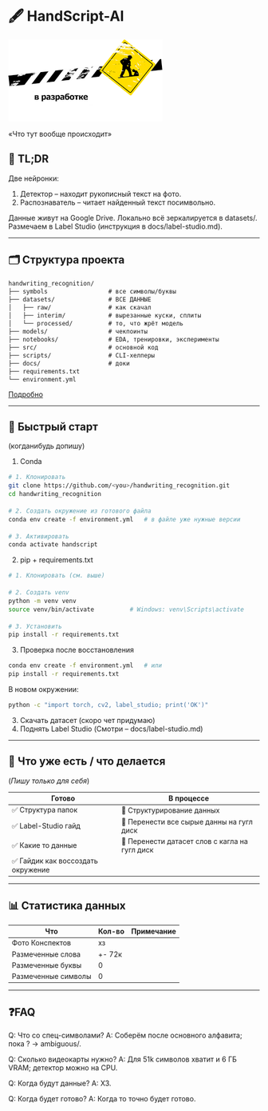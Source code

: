# 🖋️ HandScript-AI

![schema](docs\assets\images.png)


«Что тут вообще происходит»
## 📌 TL;DR
Две нейронки:
1. Детектор – находит рукописный текст на фото.
2. Распознаватель – читает найденный текст посимвольно.

Данные живут на Google Drive.
Локально всё зеркалируется в datasets/.
Размечаем в Label Studio (инструкция в docs/label-studio.md).
___

## 🗂️ Структура проекта
```
handwriting_recognition/
├── symbols                 # все символы/буквы
├── datasets/               # ВСЕ ДАННЫЕ
│   ├── raw/                # как скачал
│   ├── interim/            # вырезанные куски, сплиты
│   └── processed/          # то, что жрёт модель
├── models/                 # чекпоинты
├── notebooks/              # EDA, тренировки, эксперименты
├── src/                    # основной код
├── scripts/                # CLI-хелперы
├── docs/                   # доки
├── requirements.txt
└── environment.yml
```
[Подробно](docs/Description_data_structure.md)
___

## 🚀 Быстрый старт

(когданибудь допишу)

1. Conda
``` bash
# 1. Клонировать
git clone https://github.com/<you>/handwriting_recognition.git
cd handwriting_recognition

# 2. Создать окружение из готового файла
conda env create -f environment.yml   # в файле уже нужные версии

# 3. Активировать
conda activate handscript
```

2. pip + requirements.txt
``` bash
# 1. Клонировать (см. выше)

# 2. Создать venv
python -m venv venv
source venv/bin/activate          # Windows: venv\Scripts\activate

# 3. Установить
pip install -r requirements.txt
```

3. Проверка после восстановления
``` bash
conda env create -f environment.yml   # или
pip install -r requirements.txt
``` 
В новом окружении:
``` bash
python -c "import torch, cv2, label_studio; print('OK')"
``` 

3. Скачать датасет 
(скоро чет придумаю)
4. Поднять Label Studio
(Смотри – docs/label-studio.md)

---

## 🎯 Что уже есть / что делается
(*Пишу только для себя*)

|       Готово       |       В процессе       |
|--------------------|------------------------|
| ✅ Структура папок | 🔲 Структурирование данных |
| ✅ Label-Studio гайд | 🔲 Перенести все сырые данны на гугл диск |
| ✅ Какие то данные | 🔲 Перенести датасет слов с кагла на гугл диск | 
| ✅ Гайдик как воссоздать окружение |

___

## 📊 Статистика данных
|     Что     |  Кол-во  |  Примечание  |
|-------------|----------|--------------|
| Фото Конспектов | хз | |
| Размеченные слова | +- 72к | |
| Размеченные буквы | 0 |  |
| Размеченные символы | 0 |  |

___

## ❓FAQ
Q: Что со спец-символами?
A: Соберём после основного алфавита; пока ? → ambiguous/.

Q: Сколько видеокарты нужно?
A: Для 51k символов хватит и 6 ГБ VRAM; детектор можно на CPU.

Q: Когда будут данные?
A: ХЗ.

Q: Когда будет готово?
A: Когда то точно будет готово.
